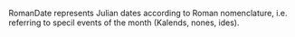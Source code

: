 RomanDate represents Julian dates according to Roman nomenclature, i.e. referring
to specil events of the month (Kalends, nones, ides).